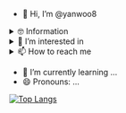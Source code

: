 - 👋 Hi, I’m @yanwoo8

<details>
  <summary>
  🤓 Information
</summary>
  - 🎓 Bachelor of Software Engineering, College of Software Convergence, Sejong University 2022.03~2026.02
</details>
<details>
<summary>
  👀 I’m interested in
</summary>
  - 💕 language : C/C++, C#, Python
  - ✨ field : Computer Graphics, Game Programming
</details>
<details>
<summary>
  📫 How to reach me
</summary>
  - ✉️ email : kkyanwoo@gmail.com
  - ✨ field : Computer Graphics, Game Programming
</details>

- 🌱 I’m currently learning ...
- 😄 Pronouns: ...


[![Top Langs](https://github-readme-stats.vercel.app/api/top-langs/?username=yanwoo8)](https://github.com/anuraghazra/github-readme-stats)

